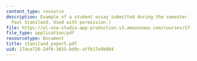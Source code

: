 ```yaml
---
content_type: resource
description: Example of a student essay submitted during the semester. (Courtesy of
  Paul Staniland. Used with permission.)
file: https://ol-ocw-studio-app-production.s3.amazonaws.com/courses/17-960-foundations-of-political-science-fall-2004/17dce7262df03655bd9caffb17e9b804_staniland_paper5.pdf
file_type: application/pdf
resourcetype: Document
title: staniland_paper5.pdf
uid: 17dce726-2df0-3655-bd9c-affb17e9b804
---
```

